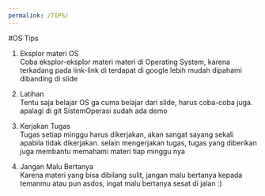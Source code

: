 ```yaml
---
permalink: /TIPS/
---
```

#OS Tips
1. Eksplor materi OS<br>
Coba eksplor-eksplor materi materi di Operating System, karena terkadang pada link-link di terdapat di google lebih mudah dipahami dibanding di slide

2. Latihan<br>
Tentu saja belajar OS ga cuma belajar dari slide, harus coba-coba juga. apalagi di git SistemOperasi sudah ada demo

3. Kerjakan Tugas<br>
Tugas setiap minggu harus dikerjakan, akan sangat sayang sekali apabila tidak dikerjakan. selain mengerjakan tugas, tugas yang diberikan juga membantu memahami materi tiap minggu nya

4. Jangan Malu Bertanya<br>
Karena materi yang bisa dibilang sulit, jangan malu bertanya kepada temanmu atau pun asdos, ingat malu bertanya sesat di jalan :)

